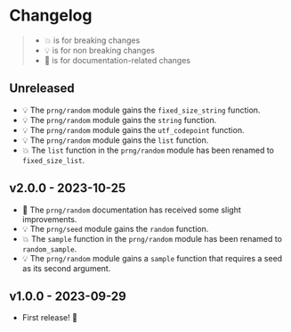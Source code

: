# Changelog

> - 💥 is for breaking changes
> - 💡 is for non breaking changes
> - 📓 is for documentation-related changes

## Unreleased

- 💡 The `prng/random` module gains the `fixed_size_string` function.
- 💡 The `prng/random` module gains the `string` function.
- 💡 The `prng/random` module gains the `utf_codepoint` function.
- 💡 The `prng/random` module gains the `list` function.
- 💥 The `list` function in the `prng/random` module has been renamed to
  `fixed_size_list`.

## v2.0.0 - 2023-10-25

- 📓 The `prng/random` documentation has received some slight improvements.
- 💡 The `prng/seed` module gains the `random` function.
- 💥 The `sample` function in the `prng/random` module has been renamed to
  `random_sample`.
- 💡 The `prng/random` module gains a `sample` function that requires a seed as its
  second argument.

## v1.0.0 - 2023-09-29

- First release! 🎉
